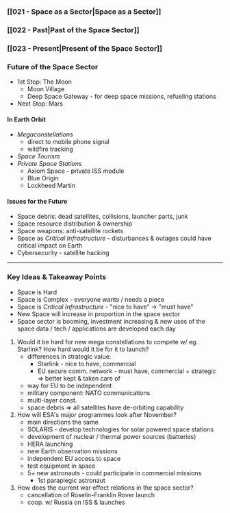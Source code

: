 ### [[021 - Space as a Sector|Space as a Sector]]

### [[022 - Past|Past of the Space Sector]]

### [[023 - Present|Present of the Space Sector]]

### Future of the Space Sector
- 1st Stop: The Moon
	- Moon Village
	- Deep Space Gateway - for deep space missions, refueling stations
- Next Stop: Mars

#### In Earth Orbit
- *Megaconstellations*
	- direct to mobile phone signal
	- wildfire tracking
- *Space Tourism*
- *Private Space Stations*
	- Axiom Space - private ISS module
	- Blue Origin
	- Lockheed Martin

#### Issues for the Future
- Space debris: dead satellites, collisions, launcher parts, junk
- Space resource distribution & ownership
- Space weapons: anti-satellite rockets
- Space as *Critical Infrastructure* - disturbances & outages could have critical impact on Earth
- Cybersecurity - satellite hacking

---

### Key Ideas & Takeaway Points
- Space is Hard
- Space is Complex - everyone wants / needs a piece
- Space is *Critical Infrastructure* - "nice to have" -> "must have"
- New Space will increase in proportion in the space sector
- Space sector is booming, investment increasing & new uses of the space data / tech / applications are developed each day

1. Would it be hard for new mega constellations to compete w/ eg. Starlink? How hard would it be for it to launch?
	- differences in strategic value:
		- Starlink - nice to have, commercial
		- EU secure comm. network - must have, commercial + strategic => better kept & taken care of
	- way for EU to be independent
	- military component: NATO communications
	- multi-layer const.
	- space debris => all satellites have de-orbiting capability
2. How will ESA's major programmes look after November?
	- main directions the same
	- SOLARIS - develop technologies for solar powered space stations
	- development of nuclear / thermal power sources (batteries)
	- HERA launching
	- new Earth observation missions
	- independent EU access to space
	- test equipment in space
	- 5+ new astronauts - could participate in commercial missions
		- 1st paraplegic astronaut
3. How does the current war effect relations in the space sector?
	- cancellation of Roselin-Franklin Rover launch
	- coop. w/ Russia on ISS & launches